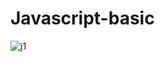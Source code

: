 # Javascript-basic
![j1](https://user-images.githubusercontent.com/79749919/156757911-03cd98cc-fac8-4011-b64d-80e7270c132d.png)
